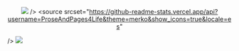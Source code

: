 <p align="center">
   <img src="https://capsule-render.vercel.app/api?type=waving&height=300&color=gradient&text=¡Prose%20And%20Pages!&section=header&reversal=true&textBg=false&fontAlignY=44&animation=twinkling&stroke=adff00&fontColor=189ad3&strokeWidth=4&rotate=1&desc=THE%20BEST%20WEBSITE%20EVER%20MADE&descSize=25"/>

   <picture>
  <source
    srcset="https://github-readme-stats.vercel.app/api?username=ProseAndPages4Life&theme=merko&show_icons=true&theme=dark&locale=es"
    
  />
  <source
    srcset="https://github-readme-stats.vercel.app/api?username=ProseAndPages4Life&theme=merko&show_icons=true&locale=es"
    
  />
  <img src="https://github-readme-stats.vercel.app/api?username=ProseAndPages4Life&theme=merko&show_icons=true&locale=es" />
</picture>
</p>
